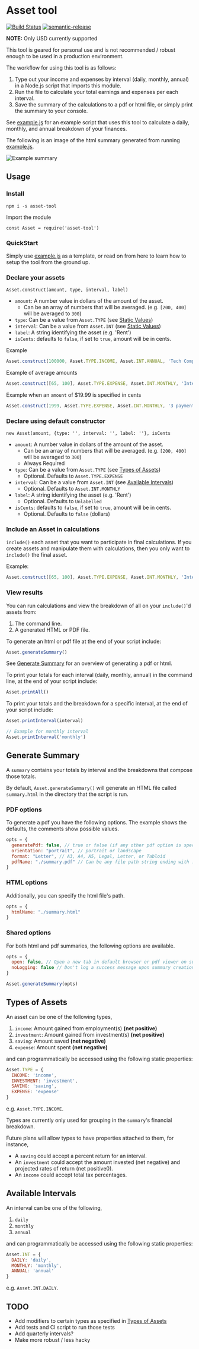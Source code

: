 # Asset tool

[![Build Status](https://travis-ci.com/Ebonsignori/asset-tool.svg?branch=master)](https://travis-ci.org/Ebonsignori/asset-tool)
[![semantic-release](https://img.shields.io/badge/%20%20%F0%9F%93%A6%F0%9F%9A%80-semantic--release-e10079.svg)](https://github.com/semantic-release/semantic-release)

**NOTE:** Only USD currently supported

This tool is geared for personal use and is not recommended / robust enough to be used in a production environment.

The workflow for using this tool is as follows:

1. Type out your income and expenses by interval (daily, monthly, annual) in a Node.js script that imports this module.
2. Run the file to calculate your total earnings and expenses per each interval.
3. Save the summary of the calculations to a pdf or html file, or simply print the summary to your console.

See [example.js](./example.js) for an example script that uses this tool to calculate a daily, monthly, and annual breakdown of your finances.

The following is an image of the html summary generated from running [example.js](./example.js).

![Example summary](./docs/imgs/example_summary.png)

## Usage

### Install

`npm i -s asset-tool`

Import the module

`const Asset = require('asset-tool')`

### QuickStart

Simply use [example.js](./example.js) as a template, or read on from here to learn how to setup the tool from the ground up.

### Declare your assets

`Asset.construct(amount, type, interval, label)`

- `amount`: A number value in dollars of the amount of the asset.
  - Can be an array of numbers that will be averaged. (e.g. `[200, 400]` will be averaged to `300`)
- `type`: Can be a value from `Asset.TYPE` (see [Static Values](#static-values))
- `interval`: Can be a value from `Asset.INT` (see [Static Values](#static-values))
- `label`: A string identifying the asset (e.g. 'Rent')
- `isCents`: defaults to `false`, if set to `true`, amount will be in cents.

Example

```javascript
Asset.construct(100000, Asset.TYPE.INCOME, Asset.INT.ANNUAL, 'Tech Company')
```

Example of average amounts

```javascript
Asset.construct([65, 100], Asset.TYPE.EXPENSE, Asset.INT.MONTHLY, 'Internet')
```

Example when an `amount` of $19.99 is specified in cents

```javascript
Asset.construct(1999, Asset.TYPE.EXPENSE, Asset.INT.MONTHLY, '3 payments of', true)
```

### Declare using default constructor

`new Asset(amount, {type: '', interval: '', label: ''}, isCents`

- `amount`: A number value in dollars of the amount of the asset.
  - Can be an array of numbers that will be averaged. (e.g. `[200, 400]` will be averaged to `300`)
  - Always Required
- `type`: Can be a value from `Asset.TYPE` (see [Types of Assets](#types-of-assets))
  - Optional. Defaults to `Asset.TYPE.EXPENSE`
- `interval`: Can be a value from `Asset.INT` (see [Available Intervals](#available-intervals))
  - Optional. Defaults to `Asset.INT.MONTHLY`
- `label`: A string identifying the asset (e.g. 'Rent')
  - Optional. Defaults to `Unlabelled`
- `isCents`: defaults to `false`, if set to `true`, amount will be in cents.
  - Optional. Defaults to `false` (dollars)

### Include an Asset in calculations

`include()` each asset that you want to participate in final calculations. If you create assets and manipulate them with calculations, then you only want to `include()` the final asset. 

Example:

```javascript
Asset.construct([65, 100], Asset.TYPE.EXPENSE, Asset.INT.MONTHLY, 'Internet').include()
```

### View results

You can run calculations and view the breakdown of all on your `include()`'d assets from:

1. The command line.
2. A generated HTML or PDF file.

To generate an html or pdf file at the end of your script include:

```javascript
Asset.generateSummary()
```

See [Generate Summary](#generate-summary) for an overview of generating a pdf or html.

To print your totals for each interval (daily, monthly, annual) in the command line, at the end of your script include:

```javascript
Asset.printAll()
```

To print your totals and the breakdown for a specific interval, at the end of your script include:

```javascript
Asset.printInterval(interval)

// Example for monthly interval
Asset.printInterval('monthly')
```

## Generate Summary

A `summary` contains your totals by interval and the breakdowns that compose those totals.

By default, `Asset.generateSummary()` will generate an HTML file called `summary.html` in the directory that the script is run.

### PDF options

To generate a pdf you have the following options. The example shows the defaults, the comments show possible values.

```javascript
opts = {
  generatePdf: false, // true or false (if any other pdf option is specified this defaults to true)
  orientation: "portrait", // portrait or landscape
  format: "Letter", // A3, A4, A5, Legal, Letter, or Tabloid
  pdfName: "./summary.pdf" // Can be any file path string ending with .pdf
}
```

### HTML options

Additionally, you can specify the html file's path.

```javascript
opts = {
  htmlName: "./summary.html"
}
```

### Shared options

For both html and pdf summaries, the following options are available.

```javascript
opts = {
  open: false, // Open a new tab in default browser or pdf viewer on success
  noLogging: false // Don't log a success message upon summary creation
}
```

```javascript
Asset.generateSummary(opts)
```

## Types of Assets

An asset can be one of the following types,

1. `income`: Amount gained from employment(s) **(net positive)**
2. `investment`: Amount gained from investment(s) **(net positive)**
3. `saving`: Amount saved **(net negative)**
4. `expense`: Amount spent **(net negative)**

and can programmatically be accessed using the following static properties:

```javascript
Asset.TYPE = {
  INCOME: 'income',
  INVESTMENT: 'investment',
  SAVING: 'saving',
  EXPENSE: 'expense'
}
```

e.g. `Asset.TYPE.INCOME`.

Types are currently only used for grouping in the `summary`'s financial breakdown.

Future plans will allow types to have properties attached to them, for instance,

- A `saving` could accept a percent return for an interval.
- An `investment` could accept the amount invested (net negative) and projected rates of return (net positive0).
- An `income` could accept total tax percentages.

## Available Intervals

An interval can be one of the following,

1. `daily`
2. `monthly`
3. `annual`

and can programmatically be accessed using the following static properties:

```javascript
Asset.INT = {
  DAILY: 'daily',
  MONTHLY: 'monthly',
  ANNUAL: 'annual'
}
```

e.g. `Asset.INT.DAILY`.

## TODO

- Add modifiers to certain types as specified in [Types of Assets](#types-of-assets)
- Add tests and CI script to run those tests
- Add quarterly intervals?
- Make more robust / less hacky
